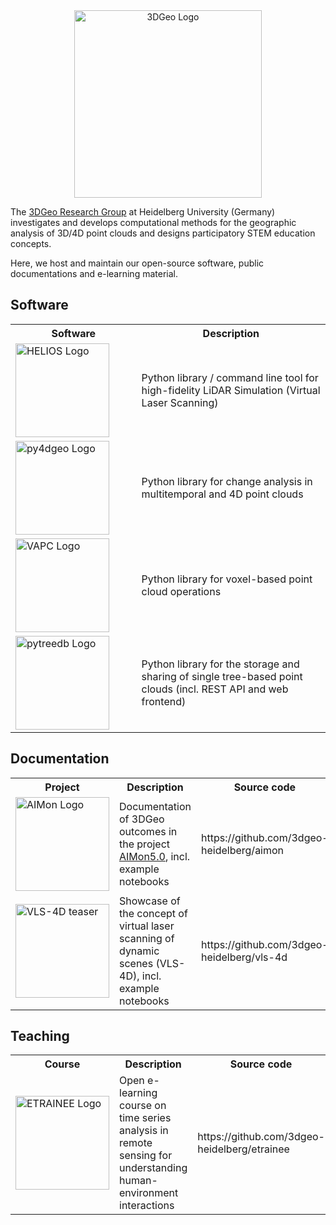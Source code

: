 <center><img src="https://github.com/user-attachments/assets/dd4c5c5d-1c2a-4539-aa19-19880cdb0538" alt="3DGeo Logo" width=300></center>

The <a href="https://www.uni-heidelberg.de/3dgeo">3DGeo Research Group</a> at Heidelberg University (Germany) investigates and develops computational methods for the geographic analysis of 3D/4D point clouds and designs participatory STEM education concepts.

Here, we host and maintain our open-source software, public documentations and e-learning material.

## Software

<table style="width: 100%;">
  <tr>
    <th style="width:40%;">Software</th>
    <th style="width:60%;">Description</th>
  </tr>
  <tr>
    <td><a href="https://github.com/3dgeo-heidelberg/helios"><img src="https://github.com/user-attachments/assets/c2b7da5f-6224-4b1a-88e6-c8d26eb614a2" alt="HELIOS Logo" width=150></a></td>
    <td>Python library / command line tool for high-fidelity LiDAR Simulation (Virtual Laser Scanning) </td>
  </tr>
  <tr>
    <td><a href="https://github.com/3dgeo-heidelberg/py4dgeo"><img src="https://github.com/user-attachments/assets/a14137f1-43bf-4d4d-b16b-db3a16bad1a5" alt="py4dgeo Logo" width=150></a></td>
    <td>Python library for change analysis in multitemporal and 4D point clouds</td>
  </tr>
  <tr>
    <td><a href="https://github.com/3dgeo-heidelberg/vapc"><img src="https://github.com/user-attachments/assets/b517271b-96a8-4cb3-a683-fe70dac1410e" alt="VAPC Logo" width=150></a></td>
    <td>Python library for  voxel-based point cloud operations </td>
  </tr>
  <tr>
    <td><a href="https://github.com/3dgeo-heidelberg/pytreedb"><img src="https://github.com/user-attachments/assets/6d3771a7-8311-4afc-9d67-699043c64d5c" alt="pytreedb Logo" width=150></a></td>
    <td>Python library for the storage and sharing of single tree-based point clouds (incl. REST API and web frontend) </td>
  </tr>
</table>

## Documentation

<table style="width: 100%;">
  <tr>
    <th style="width:20%;">Project</th>
    <th style="width:60%;">Description</th>
    <th style="width:20%;">Source code</th>
  </tr>
  <tr>
    <td><a href="https://3dgeo-heidelberg.github.io/AImon/"><img src="https://github.com/user-attachments/assets/c292e5fb-b33e-4b38-8ee4-544b67d9e41d" alt="AIMon Logo" width=150></a></td>
    <td> Documentation of 3DGeo outcomes in the project <a href="https://www.uni-heidelberg.de/aimon">AIMon5.0</a>, incl. example notebooks </td>
    <td> https://github.com/3dgeo-heidelberg/aimon </td>
  </tr>
  <tr>
    <td><a href="https://3dgeo-heidelberg.github.io/vls-4d/"><img src="https://github.com/user-attachments/assets/cd215869-1097-460c-be69-23e25a6cca34" alt="VLS-4D teaser" width=150></a></td>
    <td> Showcase of the concept of virtual laser scanning of dynamic scenes (VLS-4D), incl. example notebooks </td>
    <td> https://github.com/3dgeo-heidelberg/vls-4d </td>
  </tr>
</table>

## Teaching

<table style="width: 100%;">
  <tr>
    <th style="width:20%;">Course</th>
    <th style="width:60%;">Description</th>
    <th style="width:20%;">Source code</th>
  </tr>
  <tr>
    <td><a href="https://3dgeo-heidelberg.github.io/etrainee/"><img src="https://github.com/user-attachments/assets/45e4f78f-bea4-4456-a1be-1394f5405f10" alt="ETRAINEE Logo" width=150></a></td>
    <td> Open e-learning course on time series analysis in remote sensing for understanding human-environment interactions </td>
    <td> https://github.com/3dgeo-heidelberg/etrainee </td>
  </tr>
</table>

